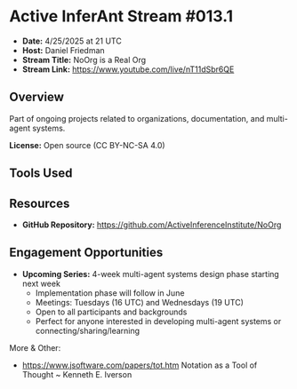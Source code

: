 # Active InferAnt Stream #013.1

- **Date:** 4/25/2025 at 21 UTC
- **Host:** Daniel Friedman
- **Stream Title:** NoOrg is a Real Org
- **Stream Link:** <https://www.youtube.com/live/nT11dSbr6QE>

## Overview

Part of ongoing projects related to organizations, documentation, and multi-agent systems.

**License:** Open source (CC BY-NC-SA 4.0)

## Tools Used

## Resources

- **GitHub Repository:** <https://github.com/ActiveInferenceInstitute/NoOrg>

## Engagement Opportunities

- **Upcoming Series:** 4-week multi-agent systems design phase starting next week
  - Implementation phase will follow in June
  - Meetings: Tuesdays (16 UTC) and Wednesdays (19 UTC)
  - Open to all participants and backgrounds
  - Perfect for anyone interested in developing multi-agent systems or connecting/sharing/learning

More & Other:

- <https://www.jsoftware.com/papers/tot.htm> Notation as a Tool of Thought ~ Kenneth E. Iverson
